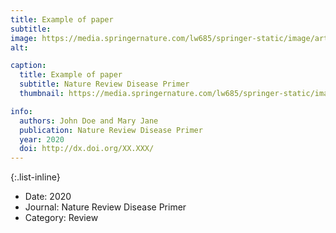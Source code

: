 ```yaml
---
title: Example of paper
subtitle: 
image: https://media.springernature.com/lw685/springer-static/image/art%3A10.1038%2Fs41572-019-0138-4/MediaObjects/41572_2019_138_Fig1_HTML.png
alt: 

caption:
  title: Example of paper
  subtitle: Nature Review Disease Primer
  thumbnail: https://media.springernature.com/lw685/springer-static/image/art%3A10.1038%2Fs41572-019-0138-4/MediaObjects/41572_2019_138_Fig1_HTML.png

info:
  authors: John Doe and Mary Jane
  publication: Nature Review Disease Primer
  year: 2020
  doi: http://dx.doi.org/XX.XXX/
---
```


{:.list-inline} 
- Date: 2020
- Journal: Nature Review Disease Primer
- Category: Review